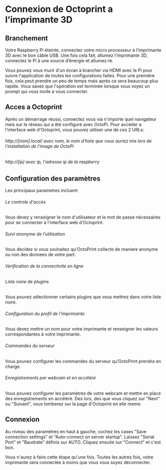 # Connexion de Octoprint a l’imprimante 3D

## Branchement

Votre Raspberry Pi éteinte, connectez votre micro processeur à l’imprimante 3D avec le bon câble USB. Une fois cela fait, allumez l’imprimante 3D, connectez le Pi à une source d’énergie et allumez-le.

Vous pouvez vous murir d'un écran à brancher via HDMI avec le Pi pour suivre l'application de toutes les configurations faites. Pour une première fois, cela peut prendre un peu de temps mais après ce sera beaucoup plus rapide. Vous savez que l'opération est terminée lorsque vous voyez un prompt qui vous invite à vous connecter.

## Acces a Octoprint

Après un démarrage réussi, connectez vous via n'importe quel navigateur mais sur le réseau qui a été configuré avec OctoPi. 
Pour accéder a l'interface web d'Octoprint, vous pouvez utiliser une de ces 2 URLs:

###### http://[nom].local/ avec nom, le nom d'hote que vous auriez mis lors de l'installation de l'image de OctoPi
###### http://[ip] avec ip, l'adresse ip de la raspberry

## Configuration des paramètres

Les principaux parametres incluent:

###### Le controle d'accès
Vous devez y renseigner le nom d'utilisateur et le mot de passe nécessaires pour se connecter à l'interface web d'Octoprint. 

###### Suivi anonyme de l’utilisation
Vous decidez si vous souhaitez qu'OctoPrint collecte de maniere anonyme ou non des donnees de votre part.

###### Verification de la connectivite en ligne

###### Liste noire de plugins
Vous pouvez sélectionner certains plugins que vous mettrez dans votre liste noire.

###### Configuration du profil de l'imprimante
Vous devez mettre un nom pour votre imprimante et renseigner les valeurs correspondantes à votre imprimante.

###### Commandes du serveur
Vous pouvez configurer les commandes du serveur qu’OctoPrint prendra en charge. 

###### Enregistrements par webcam et en accéléré
Vous pouvez configurer les paramètres de votre webcam et mettre en place des enregistrements en accéléré.
Des lors, des que vous cliquez sur "Next" ou "Suivant", vous tomberez sur la page d'Octoprint en elle meme.

## Connexion
Au niveau des paramètres en haut à gauche, cochez les cases "Save connection settings" et "Auto-connect on server startup".
Laissez "Serial Port" et "Baudrate" définis sur AUTO.
Cliquez ensuite sur "Connect" et c'est bon.

Vous n'aurez à faire cette étape qu'une fois.
Toutes les autres fois, votre imprimante sera connectée à moins que vous vous soyez déconnecter.

